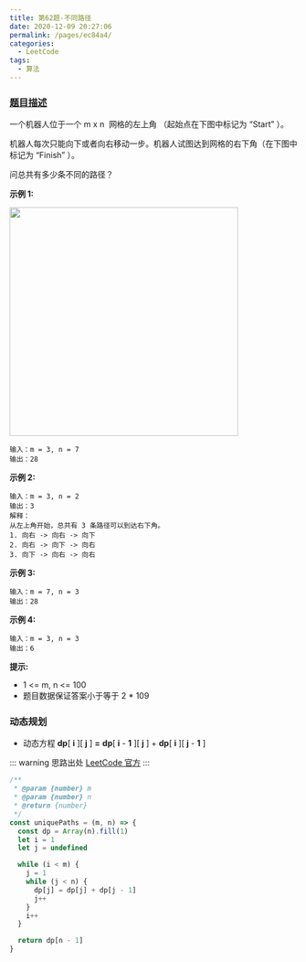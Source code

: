```yaml
---
title: 第62题-不同路径
date: 2020-12-09 20:27:06
permalink: /pages/ec84a4/
categories:
  - LeetCode
tags:
  - 算法
---
```


### [题目描述](https://leetcode-cn.com/problems/unique-paths/)

一个机器人位于一个 <span class="span-shadow">m x n</span>  网格的左上角 （起始点在下图中标记为 “Start” ）。

机器人每次只能向下或者向右移动一步。机器人试图达到网格的右下角（在下图中标记为 “Finish” ）。

问总共有多少条不同的路径？

**示例 1:**

<img src="https://cdn.jsdelivr.net/gh/xiaojun996/CDN/images/leetcode/robot_maze.png" width="400" />

```
输入：m = 3, n = 7
输出：28
```

<!-- more -->

**示例 2:**

```
输入：m = 3, n = 2
输出：3
解释：
从左上角开始，总共有 3 条路径可以到达右下角。
1. 向右 -> 向右 -> 向下
2. 向右 -> 向下 -> 向右
3. 向下 -> 向右 -> 向右
```

**示例 3:**

```
输入：m = 7, n = 3
输出：28
```

**示例 4:**

```
输入：m = 3, n = 3
输出：6
```

**提示:**

- <span class="span-shadow">1 <= m</span>, <span class="span-shadow">n <= 100</span>
- 题目数据保证答案小于等于 <span class="span-shadow">2 \* 109</span>

### 动态规划

- 动态方程 **dp**[ **i** ][ **j** ] **=** **dp**[ **i** - **1** ][ **j** ] + **dp**[ **i** ][ **j** - **1** ]

<DynamicImportPhotoSwipe :items="[{src: 'https://cdn.jsdelivr.net/gh/xiaojun996/CDN/images/leetcode/62.png',thumbnail: 'https://cdn.jsdelivr.net/gh/xiaojun996/CDN/images/leetcode/62.png',w: 860,h: 483},]" />

::: warning 思路出处
[LeetCode 官方](https://leetcode-cn.com/problems/unique-paths/solution/bu-tong-lu-jing-by-leetcode-solution-hzjf/)
:::

```JavaScript
/**
 * @param {number} m
 * @param {number} n
 * @return {number}
 */
const uniquePaths = (m, n) => {
  const dp = Array(n).fill(1)
  let i = 1
  let j = undefined

  while (i < m) {
    j = 1
    while (j < n) {
      dp[j] = dp[j] + dp[j - 1]
      j++
    }
    i++
  }

  return dp[n - 1]
}
```
